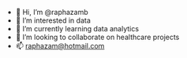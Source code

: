 - 👋 Hi, I’m @raphazamb
- 👀 I’m interested in data
- 🌱 I’m currently learning data analytics
- 💞️ I’m looking to collaborate on healthcare projects
- 📫 raphazam@hotmail.com

<!---
raphazamb/raphazamb is a ✨ special ✨ repository because its `README.md` (this file) appears on your GitHub profile.
You can click the Preview link to take a look at your changes.
--->
